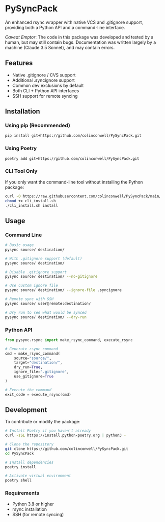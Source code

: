# PySyncPack

An enhanced rsync wrapper with native VCS and .gitignore support, providing both a Python API and a command-line interface.

*Caveat Emptor*: The code in this package was developed and tested by a human, but may still contain bugs. Documentation was written largely by a machine (Claude 3.5 Sonnet), and may contain errors.

## Features

- Native .gitignore / CVS support
- Additional .syncignore support
- Common dev exclusions by default
- Both CLI + Python API interfaces
- SSH support for remote syncing

## Installation

### Using pip (Recommended)

```bash
pip install git+https://github.com/colinconwell/PySyncPack.git
```

### Using Poetry

```bash
poetry add git+https://github.com/colinconwell/PySyncPack.git
```

### CLI Tool Only

If you only want the command-line tool without installing the Python package:

```bash
curl -O https://raw.githubusercontent.com/colinconwell/PySyncPack/main/scripts/cli_install.sh
chmod +x cli_install.sh
./cli_install.sh install
```

## Usage

### Command Line

```bash
# Basic usage
pysync source/ destination/

# With .gitignore support (default)
pysync source/ destination/

# Disable .gitignore support
pysync source/ destination/ --no-gitignore

# Use custom ignore file
pysync source/ destination/ --ignore-file .syncignore

# Remote sync with SSH
pysync source/ user@remote:destination/

# Dry run to see what would be synced
pysync source/ destination/ --dry-run
```

### Python API

```python
from pysync.rsync import make_rsync_command, execute_rsync

# Generate rsync command
cmd = make_rsync_command(
    source="source/",
    target="destination/",
    dry_run=True,
    ignore_file=".gitignore",
    use_gitignore=True
)

# Execute the command
exit_code = execute_rsync(cmd)
```

## Development

To contribute or modify the package:

```bash
# Install Poetry if you haven't already
curl -sSL https://install.python-poetry.org | python3 -

# Clone the repository
git clone https://github.com/colinconwell/PySyncPack.git
cd PySyncPack

# Install dependencies
poetry install

# Activate virtual environment
poetry shell
```

### Requirements

- Python 3.8 or higher
- rsync installation
- SSH (for remote syncing)
